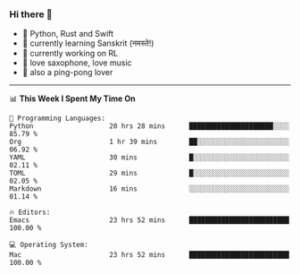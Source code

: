 ### Hi there 👋

- 📙 Python, Rust and Swift
- 🌱 currently learning Sanskrit (नमस्ते!)
- 🔭 currently working on RL
- 🎷 love saxophone, love music
- 🏓 also a ping-pong lover

<!--
**ZiqinGong/ZiqinGong** is a ✨ _special_ ✨ repository because its `README.md` (this file) appears on your GitHub profile.

Here are some ideas to get you started:

- 🔭 I’m currently working on ...
- 🌱 I’m currently learning ...
- 👯 I’m looking to collaborate on ...
- 🤔 I’m looking for help with ...
- 💬 Ask me about ...
- 📫 gongzq0301@sjtu.edu.cn
- 😄 Pronouns: ...
- ⚡ Fun fact: ...
-->

---

<!--START_SECTION:waka-->
📊 **This Week I Spent My Time On** 

```text
💬 Programming Languages: 
Python                   20 hrs 28 mins      █████████████████████░░░░   85.79 % 
Org                      1 hr 39 mins        ██░░░░░░░░░░░░░░░░░░░░░░░   06.92 % 
YAML                     30 mins             █░░░░░░░░░░░░░░░░░░░░░░░░   02.11 % 
TOML                     29 mins             █░░░░░░░░░░░░░░░░░░░░░░░░   02.05 % 
Markdown                 16 mins             ░░░░░░░░░░░░░░░░░░░░░░░░░   01.14 % 

🔥 Editors: 
Emacs                    23 hrs 52 mins      █████████████████████████   100.00 % 

💻 Operating System: 
Mac                      23 hrs 52 mins      █████████████████████████   100.00 % 
```


<!--END_SECTION:waka-->
